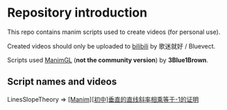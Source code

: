 # Repository introduction

This repo contains manim scripts used to create videos (for personal use).

Created videos should only be uploaded to [bilibili](https://www.bilibili.com) by 歌迷就好 / Bluevect.

Scripts used [ManimGL](https://github.com/3b1b/manim) (**not the community version**) by **3Blue1Brown**.



## Script names and videos

LinesSlopeTheory => [\[Manim\]\[初中\]垂直的直线斜率相乘等于-1的证明](https://www.bilibili.com/video/BV1rr4y1h7H1)

